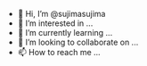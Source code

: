 - 👋 Hi, I’m @sujimasujima
- 👀 I’m interested in ...
- 🌱 I’m currently learning ...
- 💞️ I’m looking to collaborate on ...
- 📫 How to reach me ...

<!---
sujimasujima/sujimasujima is a ✨ special ✨ repository because its `README.md` (this file) appears on your GitHub profile.
You can click the Preview link to take a look at your changes.
--->
